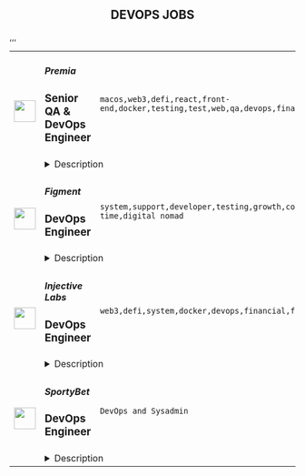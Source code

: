 <div align="center"><h2>DEVOPS JOBS</h2></div><table><tr>
                <td width="100" height="100" rowspan="2">
                    <img src="https://remoteok.com/assets/img/jobs/012c1505cd2cc2f3fd85a979193292a91677614405.png" width="38px" height="auto">
                </td>
                <td width="300">
                    <h5>Premia</h5>
                    <h3>Senior QA & DevOps Engineer</h3>
                </td>
                <td width="300">
                    <code>macos,web3,defi,react,front-end,docker,testing,test,web,qa,devops,financial,cloud,senior,operations,analytics,engineer</code>
                </td>
                <td width="200">
                <text>9 days ago</text>
                </td>
                <td width="100" rowspan="2">
                <a href="https://remoteOK.com/remote-jobs/remote-senior-qa-devops-engineer-premia-201650" align="right" target="_blank">Apply</a>
                </td>
            </tr>
            <tr>
                <td colspan="3">
                <details><summary>Description</summary>
                <p><b>Senior QA &amp; DevOps Engineer (Remote)</b></p><p><br></p><p>Premia is a decentralized options platform connecting traders and liquidity providers of all backgrounds.  Offering non-custodial options to hedge, speculate, or earn yield on your digital assets.&nbsp; Premia offers first of its kind automated market maker solutions in the DeFi space for Options Contracts through our use of Smart Liquidity Pools and Dynamic Pricing.&nbsp; Premia enables best-in-class pricing based on market volatility, providing fully-featured peer-to-pool trading and capital efficiency to DeFi options.</p><p>&nbsp;</p><p>We are one of the smallest and most impactful teams in crypto. We are a globally distributed organization, with all positions being fully remote.</p><p>&nbsp;</p><p>Weâre looking for a passionate, self-motivated engineer to help us build the next generation of financial products. As a dedicated Development Operations hire, you will gain ownership over our existing suite of web products, as well as the ability to influence the creation, design, and execution of future products. You will be responsible for ensuring a consistent, high-quality user experience across trading interfaces, data-heavy analytics pages, documentation portals, subgraph on <a href="https://thegraph.com/explorer" class="postings-link">The Graph</a> and more.</p><p><br></p><p><b>Who are you?</b></p><p><br></p><p><span style="font-size: 11pt">A senior-level quality assurance or testing engineer with a focus on web applications who is also a crypto-native.&nbsp;</span></p><p><br></p><p><span style="font-size: 11pt">You have extensive experience designing and executing manual and automated tests. You&nbsp;are proficient with Javascript/Typescript, </span><a href="http://React.js" style="font-size: 11pt" class="postings-link">React.js</a><span style="font-size: 11pt">, testing libraries such as Jest/Mocha, automated front-end testing tools like Playwright/Puppeteer, and CI/CD tools such as Jenkins/Github Actions.</span></p><p><br></p><p><span style="font-size: 11pt">You have experience and are culturally aligned with fast-moving small teams. You have worked at remote (globally distributed) startups before. You are self-driven, are comfortable wearing many hats and can ship patches and features swiftly when needed. You can identify company priorities, own them, and iterate quickly to ship the best solution.</span></p><p><span style="font-size: 11pt">You can write and speak fluent English and have great communication skills.</span></p><p><br></p><p><b>Responsibilities</b></p><p>As a Senior QA + DevOps Engineer you will work with the Front-end team to: </p><p>-Create and document automated and manual test plans and procedures </p><p>-Configure and set up testing environments </p><p>-Implement, run, and monitor automated tests </p><p>-Help polish our development cycle </p><p>-Continuously improve our existing CI/CD pipelines </p><p>-Write scripts in the language of your choice that can help us improve the QA process</p><p><br></p><p><b>Requirements</b></p><p><span style="font-size: 14.6667px">-</span><span style="font-size: 11pt">At least 3 years of React + QA experience</span></p><p><span style="font-size: 14.6667px">-</span><span style="font-size: 11pt">Passion for web3 / DeFi</span></p><p><span style="font-size: 14.6667px">-</span><span style="font-size: 11pt">Extensive experience in designing and executing manual and automated tests</span></p><p><span style="font-size: 14.6667px">-</span><span style="font-size: 11pt">Extensive experience with </span><b style="font-size: 11pt">JS/TS + React</b></p><p><span style="font-size: 14.6667px">-</span><span style="font-size: 11pt">Extensive experience with automation tools (</span><b style="font-size: 11pt">Playwright</b><span style="font-size: 11pt">&nbsp;</span><span style="font-size: 14.6667px">preferred</span><span style="font-size: 11pt">)</span></p><p><span style="font-size: 14.6667px">-</span><span style="font-size: 11pt">Experience with CI/CD tools (</span><b style="font-size: 11pt">Github Actions</b><span style="font-size: 11pt">&nbsp;</span><span style="font-size: 14.6667px">preferred</span><span style="font-size: 11pt">)</span></p><p><span style="font-size: 14.6667px">-</span><span style="font-size: 11pt">Fluent with different operating systems (Linux, MacOS etc.)</span></p><p><span style="font-size: 14.6667px">-</span><span style="font-size: 11pt">An entrepreneurial nature, willing to take ownership and work in areas beyond your comfort zone</span></p><p><span style="font-size: 14.6667px">-</span><span style="font-size: 11pt">Excellent communication &amp; Escalation Habits</span></p><p><span style="font-size: 14.6667px">-</span><span style="font-size: 11pt">(Nice to have) Previous experience with </span><a href="http://web3.js" style="font-size: 11pt" class="postings-link">web3.js</a><span style="font-size: 11pt"> or </span><a href="http://ethers.js" style="font-size: 11pt" class="postings-link">ethers.js</a><span style="font-size: 11pt"> libraries.</span></p><p><span style="font-size: 14.6667px">-</span><span style="font-size: 11pt">(Nice to have) Cloud infrastructure / Docker experience </span></p>\n<p><p><br></p></p>\n<p><b>Benefits</b></p><p>Work from anywhere (Remote first), Flexible working hours, Flexible vacation policy, Competitive Salary + Token bonus (portion or all can be paid in Crypto).&nbsp; Premia is committed to a diverse and inclusive workplace and is an equal opportunity employer. We do not discriminate on the basis of race, national origin, gender, gender identity, sexual orientation, protected veteran status, disability, age, or other legally protected status.</p><p><br></p><p>Premia welcomes all qualified persons to apply. Compensation will be competitive and commensurate with experience. This is a full time role.</p><p><br></p><p>To find out more you can view their website at <a href="https://premia.finance/" class="postings-link">https://premia.finance/</a></p><br/><br/>Please mention the word **COOPERATIVE** and tag RMjA5LjIyMi4yMS42Mg== when applying to show you read the job post completely (#RMjA5LjIyMi4yMS42Mg==). This is a beta feature to avoid spam applicants. Companies can search these words to find applicants that read this and see they're human.
                </details>
                </td>
            </tr>,<tr>
                <td width="100" height="100" rowspan="2">
                    <img src="https://remoteok.com/assets/img/jobs/9ff7b91b4306342ca183b10e79ebf39d1677654998.peg" width="38px" height="auto">
                </td>
                <td width="300">
                    <h5>Figment</h5>
                    <h3>DevOps Engineer</h3>
                </td>
                <td width="300">
                    <code>system,support,developer,testing,growth,code,web,devops,node,management,lead,sales,health,engineer,full-time,digital nomad</code>
                </td>
                <td width="200">
                <text>9 days ago</text>
                </td>
                <td width="100" rowspan="2">
                <a href="https://remoteOK.com/remote-jobs/remote-devops-engineer-figment-201896" align="right" target="_blank">Apply</a>
                </td>
            </tr>
            <tr>
                <td colspan="3">
                <details><summary>Description</summary>
                <div class="content-intro"><p>At <a href="https://www.figment.io" target="_blank" rel="noopener noreferrer nofollow">Figment</a>, our mission is to create an Internet that is truly decentralized where users can freely interact, share, collaborate, and exchange goods and services in a trustless environment. We offer staking, middleware, and application layer solutions for token holders and developers investing in and building on Web 3 technologies. Together, we can build a better Internet.</p></div><p>We are seeking a versatile DevOps Engineer to help automate our infrastructure with Infrastructure as Code and help support our developers with a premium self service development experience.</p>
<p>This is a full-time remote position, with team members in North America and Europe.</p>
<p>Maintain and build a scalable infrastructure for a very fast growing company.</p>
<p>You will report to the Platform Team Lead and work with a group of DevOps generalists. Itâs critical that you are comfortable working in an unstructured environment, dealing with uncertainty, minimal direction, and working across a range of projects.</p>
<p><strong>Responsibilities/Duties</strong></p>
<ul>
<li>Help build and maintain deployment pipelines</li>
<li>Build E2E testing environments</li>
<li>Help developers productionize their applications</li>
<li>Deployment automation with Kubernetes and Helm</li>
<li>Maintain and manage infrastructure as code using Terraform</li>
<li>Configuration Management with Ansible.</li>
<li>Networking and VPN configuration</li>
<li>Experience with GCP and AWS</li>
</ul>
<p><strong>Qualifications</strong></p>
<ul>
<li>Experience working in high uptime 24/7 environments</li>
<li>In depth prior work with automation and configuration management</li>
<li>Significant experience with one or more common system administration scripting languages</li>
<li>Networking fundamentals</li>
<li>Security best practices</li>
</ul>
<hr>
<p>One of Figmentâs core principles is âMaking the Invisible Visibleâ - ensuring transparency and information sharing in all communication. Figment is committed to transparency regarding pay, benefits, and other compensation types for all internal roles as well as all roles being hired for.</p>
<p><strong>Base Salary:</strong> The US base salary range for this position is $100,00 to $130,000 USD. The Canadian base salary range for this position is $100,00 to $130,000 CAD. This range reflects base salary only, and does not include additional compensation or benefits. <em>For candidates in other countries, the pay range will be disclosed upon your first interview with Figment (being a globally remote company, the list of salary ranges would simply be too long to note here!).</em> The range displayed reflects the minimum and maximum range for a new hire across all of the US. A candidateâs specific pay within the range will be determined by various factors including job-related skills, relevant education, and training.</p>
<p><strong>Benefits:</strong> All employees of Figment receive the following competitive benefits. <em>For candidates beyond Canada and the US, benefits will be outlined during your first interview with Figment.</em></p>
<ul>
<li>100% remote-first environment, with co-working spaces in our employee âhubsâ across the globe for those who enjoy a hybrid model</li>
<li>4 weeks of PTO that kick in day one, with an additional 1 week of flex days</li>
<li>Extended company-paid health benefits that kick in day one</li>
<li>Best in class parental leave and flexible arrangements </li>
<li>A home office stipend to create a space that you enjoy working in</li>
<li>Monthly Wifi reimbursement</li>
<li>A yearly Learning & Development budget</li>
<li>401K (US) or RRSP match (Canada)</li>
<li>Stock Options in the company</li>
<li>Competitive bonus (based on company performance) that is distributed quarterly - we believe that the companyâs success should be shared with our employees often
<ul>
<li>For roles listed within the Sales Department, there is instead a competitive commissions structure which will be outlined during your first interview with Figment</li>
</ul>
</li>
<li>Annual onsite company gatherings and retreats to inspire team bonding, collaboration, and fun!</li>
<li>A culture of honesty, professionalism and risk taking in a high-growth environment</li>
</ul><div class="content-conclusion">
<p><strong>About Figment</strong></p>
<p><span style="font-weight:400;">At Figment, our mission is to support the adoption, growth and long term success of the Web 3 ecosystem. This is Figmentâs unique approach: we make it simple to build on the next generation of blockchain technology.</span></p>
<p><span style="font-weight:400;">We provide enterprise grade node and staking infrastructure and developer tools while also actively participating in community & governance.</span></p>
</div><br/><br/>Please mention the word **HONOR** and tag RMjA5LjIyMi4yMS42Mg== when applying to show you read the job post completely (#RMjA5LjIyMi4yMS42Mg==). This is a beta feature to avoid spam applicants. Companies can search these words to find applicants that read this and see they're human.
                </details>
                </td>
            </tr>,<tr>
                <td width="100" height="100" rowspan="2">
                    <img src="https://remoteok.com/assets/img/jobs/3e737dbf15ad23f42ecf9e3f166739f41677568520.peg" width="38px" height="auto">
                </td>
                <td width="300">
                    <h5>Injective Labs</h5>
                    <h3>DevOps Engineer</h3>
                </td>
                <td width="300">
                    <code>web3,defi,system,docker,devops,financial,finance,cloud,engineer,linux</code>
                </td>
                <td width="200">
                <text>10 days ago</text>
                </td>
                <td width="100" rowspan="2">
                <a href="https://remoteOK.com/remote-jobs/remote-devops-engineer-injective-labs-201389" align="right" target="_blank">Apply</a>
                </td>
            </tr>
            <tr>
                <td colspan="3">
                <details><summary>Description</summary>
                <h3><b>About Injective Labs</b></h3><p>Injective Labs is trailblazing a new dawn for Web3 enabled finance. We are the core contributors to Injective, one of the fastest growing blockchains in the industry. Injective provides an interoperable smart contracts platform that is optimized for building decentralized finance applications. Interoperability is at the core of Injective, which is natively integrated with chains such as Ethereum, Cosmos and Solana. Developers can rapidly launch premier financial applications suited for mass adoption using Injectiveâs infrastructure and specialized DeFi primitives such as the worldâs first fully on-chain order book.Our team has decades of experience spearheading the largest financial institutions and tech organizations. Injective is incubated by Binance and is backed by leading firms such as Jump Crypto, Pantera and Mark Cuban.</p><p></p><h3><b>About the role:</b></h3><p>Injective Labs is seeking an experienced DevOps Engineer to join the team. The ideal candidate will bring extensive know-how and insights of how to ensure Injectiveâs infrastructure meets the ever growing usage demand. The ideal candidate is passionate about blockchain, DeFi and disrupting the status quo.</p><p></p><h3><b>Responsibilities:</b></h3><br><ul>
<li align="left">Maintain and ensure infrastructure availability and system performance</li>
<li align="left">Optimize system and scalability</li>
<li align="left">Response to incidents and identify potential issues in a timely manner</li>
<li align="left">Deploy and operate Kubernetes cluster</li>
</ul><br><h3><b>Who you are:</b></h3><br><ul>
<li align="left">3+ years of DevOps Engineer experience</li>
<li align="left">Strong cloud platforms experience (AWS, GPC, Azure Cloud)</li>
<li align="left">Ethereum, Tendermint, Cosmos blockchain experience is a plus</li>
<li align="left">Must be fluent and experienced operating production-quality Kubernetes clusters, experience in large-scale cluster operation is a plus.</li>
<li align="left">Experienced in deploying, operating, monitoring, optimizing and troubleshooting large scale infrastructure.</li>
<li align="left">Experience with Docker runtime, Linux kernel is a plus.</li>
<li align="left">Strong understanding of Continuous Integration (CI) and Continuous Deployment (CD).</li>
</ul><p>As an equal opportunity employer we donât tolerate discrimination or harassment of any kind. Whether thatâs based on race, ethnicity, age, gender identity, citizenship, religion, sexual orientation, disability, pregnancy, veteran status or any other protected characteristic as outlined by federal, state or local laws.</p><br/><br/>Please mention the word **DEGINIFIED** and tag RMjA5LjIyMi4yMS42Mg== when applying to show you read the job post completely (#RMjA5LjIyMi4yMS42Mg==). This is a beta feature to avoid spam applicants. Companies can search these words to find applicants that read this and see they're human.
                </details>
                </td>
            </tr>,<tr>
                <td width="100" height="100" rowspan="2">
                    <img src="https://wwr-pro.s3.amazonaws.com/logos/0066/9171/logo.gif" width="38px" height="auto">
                </td>
                <td width="300">
                    <h5>SportyBet</h5>
                    <h3> DevOps Engineer</h3>
                </td>
                <td width="300">
                    <code>DevOps and Sysadmin</code>
                </td>
                <td width="200">
                <text>36 days ago</text>
                </td>
                <td width="100" rowspan="2">
                <a href="https://weworkremotely.com/remote-jobs/sportybet-devops-engineer" align="right" target="_blank">Apply</a>
                </td>
            </tr>
            <tr>
                <td colspan="3">
                <details><summary>Description</summary>
                <img src="https://we-work-remotely.imgix.net/logos/0066/9171/logo.gif?ixlib=rails-4.0.0&w=50&h=50&dpr=2&fit=fill&auto=compress" />

<p>
  <strong>Headquarters:</strong> London
    <br /><strong>URL:</strong> <a href="https://sportybet.com">https://sportybet.com</a>
</p>

<div>Sporty's sites are some of the most popular on the internet, consistently staying in Alexa's list of top websites for the countries they operate in</div><div><br></div><div>We spend millions per year on our infrastructure in order to support millions of users across more than 20 countries. Our DevOps Engineers play a key role in ensuring the smooth operation of the site, as well as setting up new infrastructure for greenfield projects and geographic expansion. <br><br>In support of our global expansion and due to increased demands on our platforms we're building a remote Devops and Site Reliability Team </div><div>
<br><br>
</div><div>
<strong>Who We Are<br></strong><br>
</div><div><br></div><div>Sporty Group is a consumer internet and technology business with an unrivalled sports media, gaming, social, and fintech platform which serves millions of daily active users across the globe via technology and operations hubs across more than 10 countries and 3 continents.</div><div><br></div><div>The recipe for our success is to discover intelligent and energetic people, who are passionate about our products and serving our users, and attract and retain them with a dynamic and flexible work life which empowers them to create value and rewards them generously based upon their contribution.</div><div><br></div><div>We have already built a capable and proven team of 300+ high achievers from a diverse set of backgrounds  and we are looking for more talented individuals to drive further growth and contribute to the innovation, creativity and hard work that currently serves our users further via their grit and innovation.</div><div>
<br><br>
</div><div>
<strong>Our Stack<br></strong><br>
</div><div><br></div><div>Languages: Java / Spring Boot, TypeScript / VueJS</div><div>Cloud Libraries: Netflix Eureka, Netflix Ribbon, Feign, Netflix Zuul</div><div>Database: MySQL, Oracle, Mybatis, Druid</div><div>Cache: Redisson, ElastiCache, Redis</div><div>MQ:  Apache RocketMQ</div><div>Tasking:  Elastic Job</div><div>Server: Netty</div><div>LoadBalance &amp; Proxy: Nginx</div><div>Virtualization: Docker, Kubernetes, Rancher</div><div>Computing &amp; Storage: AWS EC2, VPC, AWS Lambda, EBS, S3</div><div>Maintenance: AWS Opsworks, Salt, Chef</div><div>CI/CD: Drone, AWS Codepipeline, Jenkins</div><div>Monitoring: Grafana, Prometheus, AWS Cloudwatch</div><div>Logging: ELK, Rsyslog, Log4j2</div><div>CDN: Cloudflare</div><div><br></div><div>
<br><strong>Responsibilities<br></strong><br>
</div><div><br></div><div>Work with a team of DevOps and DBA professionals</div><div><br></div><div>Improve existing infrastructure and processes in the 6 countries we’re currently deployed in as well as streamlining processes deploy to new countries in the future</div><div><br></div><div>Holistically improve all aspects of our DevOps infrastructure including: reducing costs; streamlining environment provisioning; lowering response times and incorporating the latest techniques and technologies</div><div><br></div><div>Monitor and maintain the existing cloud infrastructure via autoscaling, automated alerts, and OpsWork and Grafana dashboards</div><div><br></div><div>Take ownership and responsibility for our cloud operation activities</div><div><br></div><div>Liaise with external security agencies for annual audits as well as perform our own internal security sweeps</div><div><br></div><div>Aid in reconfiguring existing architecture to allow for rapid deployments to new countries</div><div><br></div><div>Mentoring less experienced team members </div><div><br></div><div>
<br><strong>Requirements<br></strong><br>
</div><div><br></div><div>3+ years DevOps experience</div><div><br></div><div>Experience independently leading the planning and deployment of a project</div><div><br></div><div>Experienced with cloud platforms, especially AWS, including solid knowledge of how to utilise cloud resources to fulfil the demand from other teams and production</div><div><br></div><div>A sound understanding of modern Micro Services and Service Mesh concepts</div><div><br></div><div>Experience managing Kubernetes, including CI / CD with Kubernetes</div><div><br></div><div>Solid networking knowledge, especially the TCP / IP stack and HTTP protocol</div><div><br></div><div>A strong understanding of cache, including CDN, HTTP cache, Redis / Memcached</div><div><br></div><div>Excellent troubleshooting skills, including Linux OS issue diagnosis and OS parameter optimisation, JVM optimisation would be highly advantageous</div><div><br></div><div>
<br><br><strong>Interview Process</strong>
</div><div><br></div><ul>
<li>HackerRank Test </li>
<li>Remote interview with 2 Engineers + Lead or Director</li>
<li>24-72 hour feedback loops throughout process </li>
</ul><div><br></div><div>
<strong>Benefits<br></strong><br>
</div><ul>
<li>Quarterly and flash bonuses</li>
<li>Flexible working hours</li>
<li>Top-of-the-line equipment</li>
<li>Education allowance</li>
<li>Referral bonuses</li>
<li>28 days paid annual leave</li>
<li>Annual company retreat - we all went to Dubai in 2022 and are planning 2 more retreats for 2023!</li>
<li>Highly talented, dependable co-workers in a global, multicultural organisation</li>
<li>We score 100% on The Joel Test</li>
<li>Our teams are small enough for you to be impactful</li>
<li>Our business is globally established and successful, offering stability and security to our Team Members</li>
</ul>

<p><strong>To apply:</strong> <a href="https://weworkremotely.com/remote-jobs/sportybet-devops-engineer">https://weworkremotely.com/remote-jobs/sportybet-devops-engineer</a></p>

                </details>
                </td>
            </tr>,<tr>
                <td width="100" height="100" rowspan="2">
                    <img src="https://weworkremotely.com/assets/IsotypeV2-1ebe3dd57673f3e8d02b7490bc0faaef55d6a95d3a4aaf17298bd3ed503ae7fe.svg" width="38px" height="auto">
                </td>
                <td width="300">
                    <h5>Proxify AB</h5>
                    <h3> Senior DevOps Engineer</h3>
                </td>
                <td width="300">
                    <code>DevOps and Sysadmin</code>
                </td>
                <td width="200">
                <text>154 days ago</text>
                </td>
                <td width="100" rowspan="2">
                <a href="https://weworkremotely.com/remote-jobs/proxify-ab-senior-devops-engineer" align="right" target="_blank">Apply</a>
                </td>
            </tr>
            <tr>
                <td colspan="3">
                <details><summary>Description</summary>
                

<p>
  <strong>Headquarters:</strong> Sweden
    <br /><strong>URL:</strong> <a href="http://career.proxify.io">http://career.proxify.io</a>
</p>

<div><strong>The Role:</strong></div><div>We are searching for a Senior DevOps Engineer. You can be a perfect candidate if you are growth-oriented, you take pleasure in your work, and you enjoy working on new ideas to develop exciting products. By joining Proxify, you will get considerable opportunities to work with leading brands and amazing startups to build their next product and growth features. </div><div><br></div><div><strong>What we are looking for:</strong></div><div><br></div><ul>
<li>You have +4 years of solid development experience as a DevOps Engineer;</li>
<li>You have +3 years of experience in Azure Cloud and Kubernetes;</li>
<li>You have good understanding of operating, monitoring, and documenting cloud solutions;</li>
<li>Responsible and able to work with minimal supervision;</li>
<li>Upper-intermediate English level;</li>
<li>You can communicate well with both technical and non-technical clients.</li>
</ul><div>
<strong><br>Nice-to-have:</strong> <br><br>
</div><ul>
<li>Timezone: CET (+/- 3 hours);</li>
<li>Azure certifications in Cloud development and architecture would be a plus.</li>
</ul><div>
<strong><br>Responsibilities:<br></strong><br>
</div><ul>
<li>Set up and maintain local development and test environments (based on containers and similar technologies);</li>
<li>Set up CI/CD pipelines, including build processes for container images and delivery to container registries;</li>
<li>Planning and setting up automated updates to AKS (Azure Kubernetes Service) and surrounding infrastructure components;</li>
<li>Continued setup and improvement of Cloud infrastructure to support new cloud-native solutions;</li>
<li>Collaborate with the stakeholders.</li>
</ul><div>
<strong>What we offer:<br></strong>💻 <strong>100% remote work</strong>: Work from anywhere.<br>👌🏻 <strong>Flexibility</strong>: The ability to change the project to another one.<br>💵 <strong>Financial growth</strong>: Competitive compensation and performance-based increases.<br>🧘🏻‍♂️ <strong>Freedom</strong>: Very flexible working schedule<br>.🚀 <strong>360-degree growth</strong>: Opportunities for professional development and personal growth.</div><div>
<br><br>
</div><div><strong>Your benefits with Proxify:</strong></div><ul>
<li>
<strong>Be part of the Proxify community</strong>: Network with like-minded and enthusiastic individuals to make a difference. </li>
<li>
<strong>Make an impact</strong>: You get the opportunity to work on projects that inspire you and add value to your career.</li>
<li>
<strong>Transparency</strong>: Contracts with transparency in earnings and working hours.</li>
<li>
<strong>Save your time</strong>: Fast and efficient hiring process to match you with the project of your preference.</li>
<li>
<strong>Ownership: </strong>Take ownership of your work and enjoy more freedom in your career.</li>
</ul><div>
<br><br><br>
</div>

<p><strong>To apply:</strong> <a href="https://weworkremotely.com/remote-jobs/proxify-ab-senior-devops-engineer">https://weworkremotely.com/remote-jobs/proxify-ab-senior-devops-engineer</a></p>

                </details>
                </td>
            </tr>,<tr>
                <td width="100" height="100" rowspan="2">
                    <img src="https://pbs.twimg.com/profile_images/966759182589308928/s5rZXoWk_400x400.jpg" width="38px" height="auto">
                </td>
                <td width="300">
                    <h5>Status</h5>
                    <h3>DevOps Engineer (Infra)</h3>
                </td>
                <td width="300">
                    <code></code>
                </td>
                <td width="200">
                <text>0 days ago</text>
                </td>
                <td width="100" rowspan="2">
                <a href="https://boards.greenhouse.io/embed/job_app?for=status72&token=4864237&b=https%3A%2F%2Fjobs.status.im%2F" align="right" target="_blank">Apply</a>
                </td>
            </tr>
            <tr>
                <td colspan="3">
                <details><summary>Description</summary>
                
    <div class="content-intro"><p style="text-align: justify;"><strong>About Status</strong></p>
<p style="text-align: justify;"><span style="font-weight: 400;">Status is building the tools and infrastructure for the advancement of a secure, private, and open web3.&nbsp;</span></p>
<p style="text-align: justify;"><span style="font-weight: 400;">With the high level goals of preserving the right to privacy, mitigating the risk of censorship, and promoting economic trade in a transparent, open manner, Status is building a community where anyone is welcome to join and contribute.</span></p>
<p style="text-align: justify;"><span style="font-weight: 400;">As an organization, Status seeks to push the web3 ecosystem forward through research, creation of developer tools, and support of the open source community.&nbsp;</span></p>
<p style="text-align: justify;"><span style="font-weight: 400;">As a product, Status is an open source, Ethereum-based app that gives users the power to chat, transact, and access a revolutionary world of DApps on the decentralized web. But Status is also building foundational infrastructure for the whole Ethereum ecosystem, including the Nimbus ETH 1.0 and 2.0 clients, the Keycard hardware wallet, and the Waku messaging protocol (a continuation of Whisper).</span></p>
<p style="text-align: justify;"><span style="font-weight: 400;">As a team, Status has been completely distributed since inception.&nbsp; Our team is currently 150+ core contributors strong, and welcomes a growing number of community members from all walks of life, scattered all around the globe.&nbsp;</span></p>
<p style="text-align: justify;"><span style="font-weight: 400;">We care deeply about open source, and our organizational structure has minimal hierarchy and no fixed work hours. We believe in working with a high degree of autonomy while supporting the organization's priorities.</span></p></div>

    <p>&nbsp;</p>
<p><strong>About Codex</strong></p>
<p><span style="font-weight: 400;">We are a diverse team of experienced researchers and engineers scattered around the world working at the intersection of P2P networks and bleeding-edge Zero Knowledge technology. We’re building the next generation storage engine that attempts to “untie the knot” of incentivized storage. Our goal is to deliver a more advanced decentralized storage protocol that pushes the state of the art of decentralized storage solutions forward. <br><br>We’re looking for an experienced DevOps Engineer with a strong industry background in all aspects of DevOps and related tasks.</span></p>
<p><span style="font-weight: 400;">https://codex.storage/</span></p>
<p>&nbsp;</p>
<p><strong>The role</strong></p>
<p><span style="font-weight: 400;">You'll focused on automating and optimizing software development processes and infrastructure management and ensuring the reliability, stability, and security of our systems and software applications.</span></p>
<p>&nbsp;</p>
<p><strong>Who you are</strong></p>
<p>You have strong Linux Fundamentals:</p>
<ul>
<li>Distros and package managers</li>
<li>Good understanding of process management</li>
</ul>
<p>You have programming experience:</p>
<ul>
<li>At least a few languages and showing the ability to learn</li>
<li>Bash as a minimum; Python, Groovy would be nice</li>
</ul>
<p>You have experience in Continuous Integration:</p>
<ul>
<li>Jenkins CI - Pipelines are written in Groovy</li>
<li>GitHub Actions - PR builds, mostly</li>
</ul>
<p>You have experience in Security:</p>
<ul>
<li>Good understanding of OpenSSH</li>
<li>GnuPG for encryption of secrets and backups</li>
</ul>
<p>&nbsp;</p>
<p><strong>Bonus points if</strong></p>
<p>Experience in Continuous Integration:&nbsp;</p>
<ul>
<li>Jenkins&nbsp;</li>
<li>GitHub Actions</li>
<li>Nix / NixOS</li>
</ul>
<p>Experience building the following processes:</p>
<ul>
<li>Gradle, Maven, Yarn, FDroid - for Android</li>
<li>XCode, Fastlane, Gems, clj - for iOS</li>
<li>AppImage, Qt, DeployQt - for Linux</li>
<li>VS Build Tools, MinGw, Scoop - for Windows</li>
<li>Brew, CMake, XCode CodeSign - for MacOS</li>
</ul>
<p>Experience in the following programming languages:</p>
<ul>
<li>Groovy scripting</li>
<li>Go programming</li>
</ul>
<p>Experience in Infra automation:</p>
<ul>
<li>Ansible and Terraform</li>
<li>Kubernetes</li>
</ul>
<p>Windows fundamentals:</p>
<ul>
<li>Windows Server Core administration using PowerShell</li>
</ul>
<p>Decentralized Software:</p>
<ul>
<li>Fundamental to messaging and other functions of the App</li>
<li>Ethereum, Status-go, Nimbus, IPFS, Swarm</li>
</ul>
<p>&nbsp;</p>
<p><strong>Compensation</strong></p>
<p>The expected compensation range for this role is $100,000 - $120,000 (negotiable, dependent on how we assess your skills and experience throughout our interview process.&nbsp;</p>
<p>&nbsp;</p>
<p><strong>Hiring process</strong></p>
<ol>
<li>Interview with the&nbsp;Talent team</li>
<li>Interview with the Head of Infrastructure</li>
<li>Interview with DevOps Engineer of the Blockchain team</li>
<li>Assessment (paid)</li>
<li>Final interview with Codex Team Lead</li>
</ol>
<p><em>[The steps may change along the way if we see it makes sense to adapt the interview stages, so please consider the above as a guideline]</em></p>

    

    

                </details>
                </td>
            </tr></table>